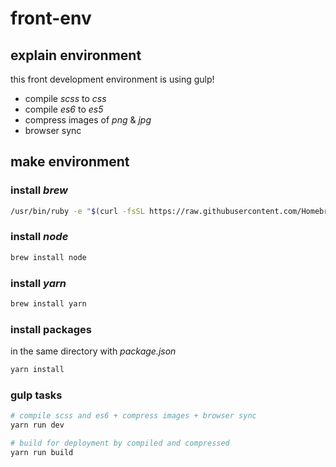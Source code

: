 # front-env

## explain environment
this front development environment is using gulp!

- compile _scss_ to _css_
- compile _es6_ to _es5_
- compress images of _png_ & _jpg_
- browser sync


## make environment

### install _brew_
```bash
/usr/bin/ruby -e "$(curl -fsSL https://raw.githubusercontent.com/Homebrew/install/master/install)"
```

### install _node_
```bash
brew install node
```

### install _yarn_
```bash
brew install yarn
```

### install packages
in the same directory with _package.json_

```bash
yarn install
```

### gulp tasks
```bash
# compile scss and es6 + compress images + browser sync
yarn run dev

# build for deployment by compiled and compressed
yarn run build
```
